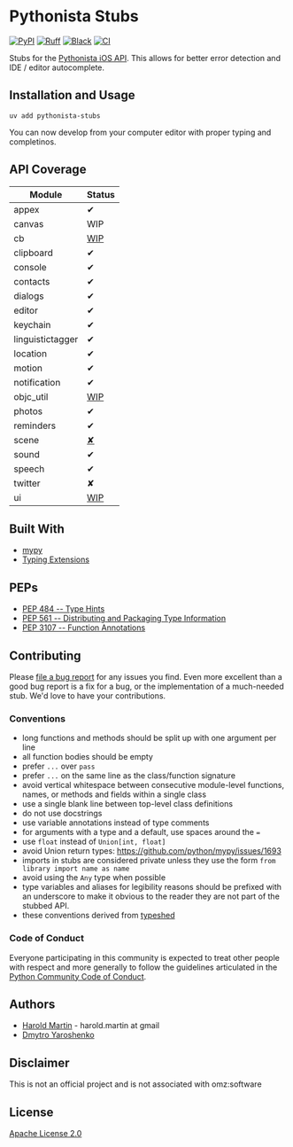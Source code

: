 # Pythonista Stubs

[![PyPI](https://img.shields.io/pypi/v/pythonista-stubs.svg)](https://pypi.org/project/pythonista-stubs/)
[![Ruff](https://img.shields.io/endpoint?url=https://raw.githubusercontent.com/astral-sh/ruff/main/assets/badge/v2.json)](https://github.com/astral-sh/ruff)
[![Black](https://img.shields.io/badge/code%20style-black-000000.svg)](https://github.com/ambv/black)
[![CI](https://github.com/hbmartin/pythonista-stubs/actions/workflows/ci.yml/badge.svg)](https://github.com/hbmartin/pythonista-stubs/actions/workflows/ci.yml)



Stubs for the [Pythonista iOS API](http://omz-software.com/pythonista/docs/ios/). This allows for better error detection and IDE / editor autocomplete.

## Installation and Usage

```
uv add pythonista-stubs
```
You can now develop from your computer editor with proper typing and completinos.

## API Coverage

| Module      | Status |
| ----------- |--------|
| appex       | ✔      |
| canvas      | WIP   |
| cb          | [WIP](https://github.com/hbmartin/pythonista-stubs/issues/7) |
| clipboard   | ✔      |
| console     | ✔      |
| contacts | ✔     |
| dialogs | ✔     |
| editor      | ✔      |
| keychain    | ✔     |
| linguistictagger | ✔     |
| location    | ✔     |
| motion      | ✔     |
| notification   | ✔     |
| objc_util   | [WIP](https://github.com/hbmartin/pythonista-stubs/issues/7) |
| photos      | ✔     |
| reminders   | ✔      |
| scene       | [✘](https://github.com/hbmartin/pythonista-stubs/issues/9) |
| sound       | ✔      |
| speech      | ✔      |
| twitter     | ✘      |
| ui          | [WIP](https://github.com/hbmartin/pythonista-stubs/issues/6) |

## Built With

* [mypy](http://mypy-lang.org/)
* [Typing Extensions](https://github.com/python/typing/tree/master/typing_extensions)

## PEPs

* [PEP 484  -- Type Hints](https://www.python.org/dev/peps/pep-0484/)
* [PEP 561  -- Distributing and Packaging Type Information](https://www.python.org/dev/peps/pep-0561/)
* [PEP 3107 -- Function Annotations](https://www.python.org/dev/peps/pep-3107/)

## Contributing

Please [file a bug report](https://github.com/hbmartin/pythonista-stubs/issues) for any issues you find. Even more excellent than a good bug report is a fix for a bug, or the implementation of a much-needed stub. We'd love to have your contributions.

### Conventions

* long functions and methods should be split up with one argument per line
* all function bodies should be empty
* prefer ``...`` over ``pass``
* prefer ``...`` on the same line as the class/function signature
* avoid vertical whitespace between consecutive module-level functions, names, or methods and fields within a single class
* use a single blank line between top-level class definitions
* do not use docstrings
* use variable annotations instead of type comments
* for arguments with a type and a default, use spaces around the `=`
* use `float` instead of `Union[int, float]`
* avoid Union return types: https://github.com/python/mypy/issues/1693
* imports in stubs are considered private unless they use the form ``from library import name as name``
* avoid using the `Any` type when possible
* type variables and aliases for legibility reasons should be prefixed with an underscore to make it obvious to the reader they are not part of the stubbed API.
* these conventions derived from [typeshed](https://github.com/python/typeshed/blob/master/CONTRIBUTING.md#conventions)

### Code of Conduct

Everyone participating in this community is expected to treat other people with respect and more generally to follow the guidelines articulated in the [Python Community Code of Conduct](https://www.python.org/psf/codeofconduct/).

## Authors

* [Harold Martin](https://www.linkedin.com/in/harold-martin-98526971/) - harold.martin at gmail
* [Dmytro Yaroshenko](https://github.com/o-murphy)


## Disclaimer

This is not an official project and is not associated with omz:software

## License

[Apache License 2.0](LICENSE.txt)
